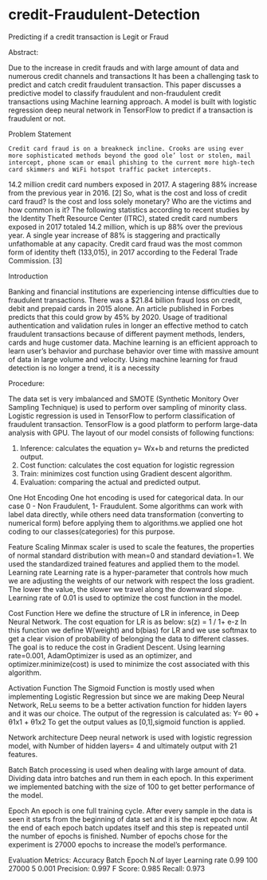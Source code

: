 # credit-Fraudulent-Detection
Predicting if a credit transaction is Legit or Fraud


Abstract:

Due to the increase in credit frauds and with large amount of data and numerous credit channels and transactions It has been a challenging task to predict and catch credit fraudulent transaction. This paper discusses a predictive model to classify fraudulent and non-fraudulent credit transactions using Machine learning approach. A model is built with logistic regression deep neural network in TensorFlow to predict if a transaction is fraudulent or not.

Problem Statement

	Credit card fraud is on a breakneck incline. Crooks are using ever more sophisticated methods beyond the good ole’ lost or stolen, mail intercept, phone scam or email phishing to the current more high-tech card skimmers and WiFi hotspot traffic packet intercepts.
14.2 million
 credit card numbers exposed in 2017.
 A stagering 88% increase from the previous year in 2016. [2]
So, what is the cost and loss of credit card fraud? Is the cost and loss solely monetary? Who are the victims and how common is it?
The following statistics according to recent studies by the Identity Theft Resource Center (ITRC), stated credit card numbers exposed in 2017 totaled 14.2 million, which is up 88% over the previous year. A single year increase of 88% is staggering and practically unfathomable at any capacity.
Credit card fraud was the most common form of identity theft (133,015), in 2017 according to the Federal Trade Commission. [3] 

Introduction

Banking and financial institutions are experiencing intense difficulties due to fraudulent transactions. There was a $21.84 billion fraud loss on credit, debit and prepaid cards in 2015 alone. An article published in Forbes predicts that this could grow by 45% by 2020. Usage of traditional authentication and validation rules in longer an effective method to catch fraudulent transactions because of different payment methods, lenders, cards and huge customer data. Machine learning is an efficient approach to learn user’s behavior and purchase behavior over time with massive amount of data in large volume and velocity. Using machine learning for fraud detection is no longer a trend, it is a necessity

Procedure:

The data set is very imbalanced and SMOTE (Synthetic Monitory Over Sampling Technique) is used to perform over sampling of minority class. Logistic regression is used in TensorFlow to perform classification of fraudulent transaction. TensorFlow is a good platform to perform large-data analysis with GPU. The layout of our model consists of following functions:
1. Inference: calculates the equation
     y= Wx+b and returns the predicted output.
2. Cost function: calculates the cost equation for logistic regression
3. Train: minimizes cost function using Gradient descent algorithm.
4. Evaluation: comparing the actual and predicted output.

One Hot Encoding
One hot encoding is used for categorical data. In our case 0 - Non Fraudulent, 1- Fraudulent. Some algorithms can work with label data directly, while others need data transformation (converting to numerical form) before applying them to algorithms.we applied one hot coding to our classes(categories) for this purpose.

Feature Scaling
Minmax scaler is used to scale the features, the properties of normal standard distribution with mean=0 and standard deviation=1. We used the standardized trained features and applied them to the model.
Learning rate
Learning rate is a hyper-parameter that controls how much we are adjusting the weights of our network with respect the loss gradient. The lower the value, the slower we travel along the downward slope. Learning rate of 0.01 is used to optimize the cost function in the model.

Cost Function
Here we define the structure of LR in inference, in Deep Neural Network. The cost equation for LR is as below:
s(z) =  1 / 1+ e-z
In this function we define W(weight) and b(bias) for LR and we use softmax to get a clear vision of probability of belonging the data to different classes. The goal is to reduce the cost in Gradient Descent. Using learning rate=0.001, AdamOptimizer is used as an optimizer, and optimizer.minimize(cost) is used to minimize the cost associated with this algorithm.

Activation Function
The Sigmoid Function is mostly used when implementing Logistic Regression but since we are making Deep Neural Network, ReLu seems to be a better activation function for hidden layers and it was our choice. The output of the regression is calculated as:
Y= θ0 + θ1x1 + θ1x2
To get the output values as [0,1],sigmoid function is applied.
 
Network architecture
Deep neural network is used with logistic regression model, with Number of hidden layers= 4 and ultimately output with 21 features.

Batch
Batch processing is used when dealing with large amount of data. Dividing data intro
batches and run them in each epoch. In this experiment we implemented batching with the size of 100 to get better performance of the model.

Epoch
An epoch is one full training cycle. After every sample in the data is seen it starts from the beginning of data set and it is the next epoch now. At the end of each epoch batch updates itself and this step is repeated until the number of epochs is finished. Number of epochs chose for the experiment is 27000 epochs to increase the model’s performance.

Evaluation Metrics:
Accuracy     Batch    Epoch    N.of layer      Learning rate
0.99         100       27000       5                 0.001
Precision: 0.997
F Score: 0.985
Recall: 0.973 


